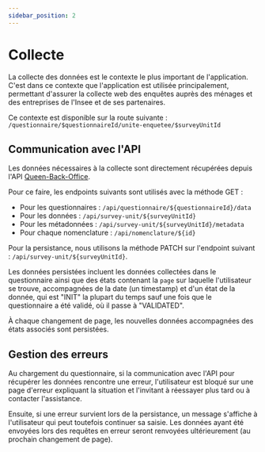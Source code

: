 ```yaml
---
sidebar_position: 2
---
```


# Collecte

La collecte des données est le contexte le plus important de l'application. C'est dans ce contexte que l'application est utilisée principalement, permettant d'assurer la collecte web des enquêtes auprès des ménages et des entreprises de l'Insee et de ses partenaires.

Ce contexte est disponible sur la route suivante : `/questionnaire/$questionnaireId/unite-enquetee/$surveyUnitId`

## Communication avec l'API

Les données nécessaires à la collecte sont directement récupérées depuis l'API [Queen-Back-Office](https://github.com/inseeFr/queen-back-office).

Pour ce faire, les endpoints suivants sont utilisés avec la méthode GET :

- Pour les questionnaires : `/api/questionnaire/${questionnaireId}/data`
- Pour les données : `/api/survey-unit/${surveyUnitId}`
- Pour les métadonnées : `/api/survey-unit/${surveyUnitId}/metadata`
- Pour chaque nomenclature : `/api/nomenclature/${id}`

Pour la persistance, nous utilisons la méthode PATCH sur l'endpoint suivant : `/api/survey-unit/${surveyUnitId}`.

Les données persistées incluent les données collectées dans le questionnaire ainsi que des états contenant la `page` sur laquelle l'utilisateur se trouve, accompagnées de la date (un timestamp) et d'un état de la donnée, qui est "INIT" la plupart du temps sauf une fois que le questionnaire a été validé, où il passe à "VALIDATED".

À chaque changement de page, les nouvelles données accompagnées des états associés sont persistées.

## Gestion des erreurs

Au chargement du questionnaire, si la communication avec l'API pour récupérer les données rencontre une erreur, l'utilisateur est bloqué sur une page d'erreur expliquant la situation et l'invitant à réessayer plus tard ou à contacter l'assistance.

Ensuite, si une erreur survient lors de la persistance, un message s'affiche à l'utilisateur qui peut toutefois continuer sa saisie. Les données ayant été envoyées lors des requêtes en erreur seront renvoyées ultérieurement (au prochain changement de page).
